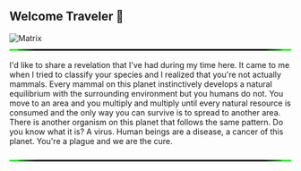 ## Welcome Traveler 👋

<!--
**Pr1smBr34k3r/Pr1smBr34k3r** is a ✨ _special_ ✨ repository because its `README.md` (this file) appears on your GitHub profile.

Here are some ideas to get you started:

- 🔭 I’m currently working on ...
- 🌱 I’m currently learning ...
- 👯 I’m looking to collaborate on ...
- 🤔 I’m looking for help with ...
- 💬 Ask me about ...
- 📫 How to reach me: ...
- 😄 Pronouns: ...
- ⚡ Fun fact: ...
-->
![Matrix](https://upload.wikimedia.org/wikipedia/commons/2/20/Matrix_Digital_rain_banner.gif)
![top green line](green_lights.gif)
<!-- 
![Alt text](running_light.gif)
![Alt text](running_ribbon.gif)
![Alt text](violet_bar.gif) 
-->
I'd like to share a revelation that I've had during my time here. It came to me when I tried to classify your species and I realized that you're not actually mammals. Every mammal on this planet instinctively develops a natural equilibrium with the surrounding environment but you humans do not. You move to an area and you multiply and multiply until every natural resource is consumed and the only way you can survive is to spread to another area. There is another organism on this planet that follows the same pattern. Do you know what it is? A virus. Human beings are a disease, a cancer of this planet. You're a plague and we are the cure. 

![bottom green line](green_lights.gif)
